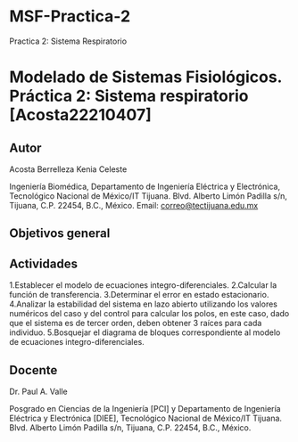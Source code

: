 # MSF-Practica-2
Practica 2: Sistema Respiratorio
# Modelado de Sistemas Fisiológicos. Práctica 2: Sistema respiratorio [Acosta22210407]

## Autor
Acosta Berrelleza Kenia Celeste

Ingeniería Biomédica, Departamento de Ingeniería Eléctrica y Electrónica, Tecnológico Nacional de México/IT Tijuana. Blvd. Alberto Limón Padilla s/n, Tijuana, C.P. 22454, B.C., México. Email: correo@tectijuana.edu.mx

## Objetivos general

## Actividades
1.Establecer el modelo de ecuaciones integro-diferenciales.
2.Calcular la función de transferencia.
3.Determinar el error en estado estacionario.
4.Analizar la estabilidad del sistema en lazo abierto utilizando los valores numéricos del caso y del control para calcular los polos, en este caso, dado que el sistema es de tercer orden, deben obtener 3 raíces para cada individuo.
5.Bosquejar el diagrama de bloques correspondiente al modelo de ecuaciones integro-diferenciales.

## Docente
Dr. Paul A. Valle

Posgrado en Ciencias de la Ingeniería [PCI] y Departamento de Ingeniería Eléctrica y Electrónica [DIEE], Tecnológico Nacional de México/IT Tijuana. Blvd. Alberto Limón Padilla s/n, Tijuana, C.P. 22454, B.C., México. 

